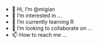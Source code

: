 - 👋 Hi, I’m @migian
- 👀 I’m interested in ...
- 🌱 I’m currently learning R
- 💞️ I’m looking to collaborate on ...
- 📫 How to reach me ...

<!---
migian/migian is a ✨ special ✨ repository because its `README.md` (this file) appears on your GitHub profile.
You can click the Preview link to take a look at your changes.
--->
